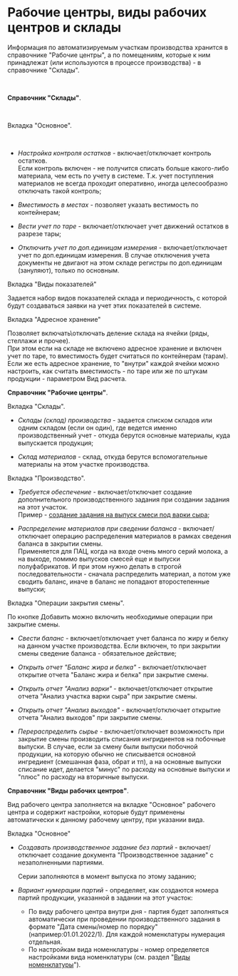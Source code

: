 **Рабочие центры, виды рабочих центров и склады**
===========================

Информация по автоматизируемым участкам производства хранится в справочнике "Рабочие центры", а по помещениям, которые к ним принадлежат (или используются в процессе производства) - в справочнике "Склады".

 

**Справочник "Склады"**.

 

Вкладка "Основное".

 

-   *Настройка контроля остатков* - включает/отключает контроль остатков.  
    Если контроль включен - не получится списать больше какого-либо материала, чем есть по учету в системе. Т.к. учет поступления материалов не всегда проходит оперативно, иногда целесообразно отключать такой контроль;

-   *Вместимость в местах* - позволяет указать вестимость по контейнерам;
-   *Вести учет по таре* - включает/отключает учет движений остатков в разрезе тары;
-   *Отключить учет по доп.единицам измерения* - включает/отключает учет по доп.единицам измерения. В случае отключения учета документы не двигают на этом складе регистры по доп.единицам (зануляют), только по основным.

Вкладка "Виды показателей"

Задается набор видов показателей склада и периодичность, с которой будут создаваться заявки на учет этих показателей в системе.

 Вкладка "Адресное хранение"

Позволяет включать\\отключать деление склада на ячейки (ряды, стеллажи и прочее).  
При этом если на складе не включено адресное хранение и включен учет по таре, то вместимость будет считаться по контейнерам (тарам). Если же есть адресное хранение, то "внутри" каждой ячейки можно настроить, как считать вместимость - по таре или же по штукам продукции - параметром Вид расчета.
     

**Справочник "Рабочие центры"**.

Вкладка "Склады".

-   *Склады (склад) производства* - задается списком складов или одним складом (если он один), где ведется именно производственный учет - откуда берутся основные материалы, куда выпускается продукция;

-   *Склад материалов* - склад, откуда берутся вспомогательные материалы на этом участке производства.

Вкладка "Производство".

-   *Требуется обеспечение* - включает/отключает создание дополнительного производственного задания при создании задания на этот участок.  
    Пример - [создание задания на выпуск смеси под варки сыра](../../../SemiHardCheese/CookingCheese/TaskFormation/TaskFormation.md);
    
-   *Распределение материалов при сведении баланса* - включает/отключает операцию распределения материалов в рамках сведения баланса в закрытии смены.   
    Применяется для ПАЦ, когда на входе очень много серий молока, а на выходе, помимо выпусков смесей еще и выпуски полуфабрикатов. И при этом нужно делать в строгой последовательности - сначала распределить материал, а потом уже сводить баланс, иначе в
    баланс не попадают второстепенные выпуски;

Вкладка "Операции закрытия смены".

По кнопке Добавить можно включить необходимые операции при закрытие смены.

-   *Свести баланс* - включает/отключает учет баланса по жиру и белку на данном участке производства. Если включен, то при закрытии смены сведение баланса - обязательное действие;

-   *Открыть отчет "Баланс жира и белка"* - включает/отключает открытие отчета "Баланс жира и белка" при закрытие смены.

-   *Открыть отчет "Анализ варки"* - включает/отключает открытие отчета "Анализ участка варки сыра" при закрытие смены.

-   *Открыть отчет "Анализ выходов"* - включает/отключает открытие отчета "Анализ выходов" при закрытие смены.

-   *Перераспределить сырье* - включает/отключает возможность при закрытие смены производить списания ингридиентов на побочные выпуски. В случае, если за смену были выпуски побочной продукции, на которую обычно не списывается основной ингредиент (смешанная фаза, обрат и тп), а на основные выпуски списание идет, делается "минус" по расходу на основные выпуски и "плюс" по расходу на вторичные выпуски.


**Справочник "Виды рабочих центров"**.

Вид рабочего центра заполняется на вкладке "Основное" рабочего центра и содержит настройки, которые будут применены автоматически к данному рабочему центру, при указании вида.

Вкладка "Основное"

- *Создавать производственное задание без партий* - включает/отключает создание документа "Производственное задание" с незаполненными партиями.

  Серии заполняются в момент выпуска по этому заданию;

-   *Вариант нумерации партий* - определяет, как создаются номера партий продукции, указанной в задании на этот участок:
    
    -   По виду рабочего центра внутри дня - партия будет заполняться автоматически при проведении производственного задания в формате "Дата смены/номер по порядку"(например:01.01.2022/1). Для каждой номенклатуры нумерация отдельная.
    -   По настройкам вида номенклатуры - номер определяется настройками вида номенклатуры (см. раздел "[Виды    номенклатуры](../KindOfNomenclature/KindOfNomenclature.md)").

